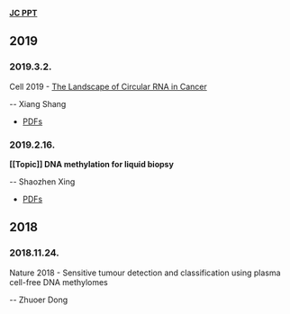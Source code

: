 **[JC PPT](https://cloud.tsinghua.edu.cn/d/132a10f5cfb64fc4bbe8/)**

## 2019

### 2019.3.2. 

Cell 2019 - [The Landscape of Circular RNA in Cancer](https://www.ncbi.nlm.nih.gov/pubmed/30735636)

-- Xiang Shang

* [PDFs](https://cloud.tsinghua.edu.cn/d/f72ee6992a1e4ec78044/?p=/circRNA&mode=list)

### 2019.2.16. 

**[[Topic]] DNA methylation for liquid biopsy** 

-- Shaozhen Xing 

* [PDFs](https://cloud.tsinghua.edu.cn/d/f72ee6992a1e4ec78044/?p=/cfDNA%20Methylation&mode=list)

## 2018
### 2018.11.24.

Nature 2018 - Sensitive tumour detection and classification using plasma cell-free DNA methylomes 

-- Zhuoer Dong
